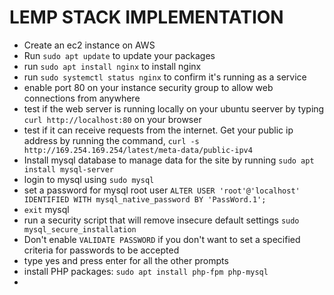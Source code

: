 # LEMP STACK IMPLEMENTATION


- Create an ec2 instance on AWS
- Run ```sudo apt update``` to update your packages
- run ```sudo apt install nginx``` to install nginx
- run ```sudo systemctl status nginx``` to confirm it's running as a service
- enable port 80 on your instance security group to allow web connections from anywhere
- test if the web server is running locally on your ubuntu seerver by typing ```curl http://localhost:80``` on your browser
- test if it can receive requests from the internet. Get your public ip address by running the command, ```curl -s http://169.254.169.254/latest/meta-data/public-ipv4```
- Install mysql database to manage data for the site by running ```sudo apt install mysql-server```
- login to mysql using ```sudo mysql```
- set a password for mysql root user ```ALTER USER 'root'@'localhost' IDENTIFIED WITH mysql_native_password BY 'PassWord.1';```
- ```exit``` mysql
- run a security script that will remove insecure default settings ```sudo mysql_secure_installation```
- Don't enable ```VALIDATE PASSWORD``` if you don't want to set a specified criteria for passwords to be accepted
- type yes and press enter for all the other prompts
- install PHP packages: ```sudo apt install php-fpm php-mysql```
- 

